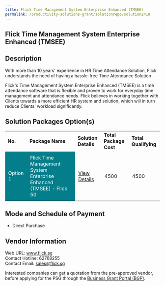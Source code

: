 ```yaml
---
title: Flick Time Management System Enterprise Enhanced (TMSEE)
permalink: /productivity-solutions-grant/solutionrepo/solution2410
---
```


## Flick Time Management System Enterprise Enhanced (TMSEE)

## Description

With more than 10 years' experience in HR Time Attendance Solution, Flick understands the need of having a hassle-free Time Attendance Solution

Flick's Time Management System Enterprise Enhanced (TMSEE) is a time attendance software that is flexible and proven to work for everyday time management and attendance needs. Flick believes in working together with Clients towards a more efficient HR system and solution, which will in turn reduce Clients' workload significantly.

## Solution Packages Option(s)

<table>
<tr>
<td><b>No.</b></td>
<td><b>Package Name</b></td>
<td><b>Solution Details</b></td>
<td><b>Total Package Cost</b></td>
<td><b>Total Qualifying</b></td>
</tr>
<tr>
<td style='padding: 10px; background-color: #037E8A; color: #FFFFFF;'>Option 1</td>
<td style='padding: 10px; background-color: #037E8A; color: #FFFFFF;'>Flick Time Management System Enterprise Enhanced (TMSEE) - Flick 50</td>
<td style='padding: 10px;'><a href='https://www.gobusiness.gov.sg/images/psg/Flick_Solutions_20200968_Desensitised_Annex_3_Part_2.pdf' target='_blank'>View Details</a></td>
<td style='padding: 10px;'>4500</td>
<td style='padding: 10px;'>4500</td>
</tr>
</table>

## Mode and Schedule of Payment

 - Direct Purchase

## Vendor Information

 Web URL: www.flick.sg <br>Contact Hotline: 62768255 <br>Contact Email: sales@flick.sg <br>

Interested companies can get a quotation from the pre-approved vendor, before applying for the PSG through the <a href='https://www.businessgrants.gov.sg/' target='_blank' rel='noopener'>Business Grant Portal (BGP)</a>.

<script src="/jquery/resize-tables.js"></script>
